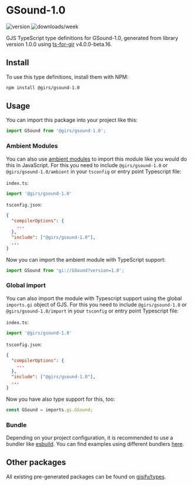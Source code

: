 
# GSound-1.0

![version](https://img.shields.io/npm/v/@girs/gsound-1.0)
![downloads/week](https://img.shields.io/npm/dw/@girs/gsound-1.0)


GJS TypeScript type definitions for GSound-1.0, generated from library version 1.0.0 using [ts-for-gir](https://github.com/gjsify/ts-for-gir) v4.0.0-beta.16.


## Install

To use this type definitions, install them with NPM:
```bash
npm install @girs/gsound-1.0
```

## Usage

You can import this package into your project like this:
```ts
import GSound from '@girs/gsound-1.0';
```

### Ambient Modules

You can also use [ambient modules](https://github.com/gjsify/ts-for-gir/tree/main/packages/cli#ambient-modules) to import this module like you would do this in JavaScript.
For this you need to include `@girs/gsound-1.0` or `@girs/gsound-1.0/ambient` in your `tsconfig` or entry point Typescript file:

`index.ts`:
```ts
import '@girs/gsound-1.0'
```

`tsconfig.json`:
```json
{
  "compilerOptions": {
    ...
  },
  "include": ["@girs/gsound-1.0"],
  ...
}
```

Now you can import the ambient module with TypeScript support: 

```ts
import GSound from 'gi://GSound?version=1.0';
```

### Global import

You can also import the module with Typescript support using the global `imports.gi` object of GJS.
For this you need to include `@girs/gsound-1.0` or `@girs/gsound-1.0/import` in your `tsconfig` or entry point Typescript file:

`index.ts`:
```ts
import '@girs/gsound-1.0'
```

`tsconfig.json`:
```json
{
  "compilerOptions": {
    ...
  },
  "include": ["@girs/gsound-1.0"],
  ...
}
```

Now you have also type support for this, too:

```ts
const GSound = imports.gi.GSound;
```

### Bundle

Depending on your project configuration, it is recommended to use a bundler like [esbuild](https://esbuild.github.io/). You can find examples using different bundlers [here](https://github.com/gjsify/ts-for-gir/tree/main/examples).

## Other packages

All existing pre-generated packages can be found on [gjsify/types](https://github.com/gjsify/types).

